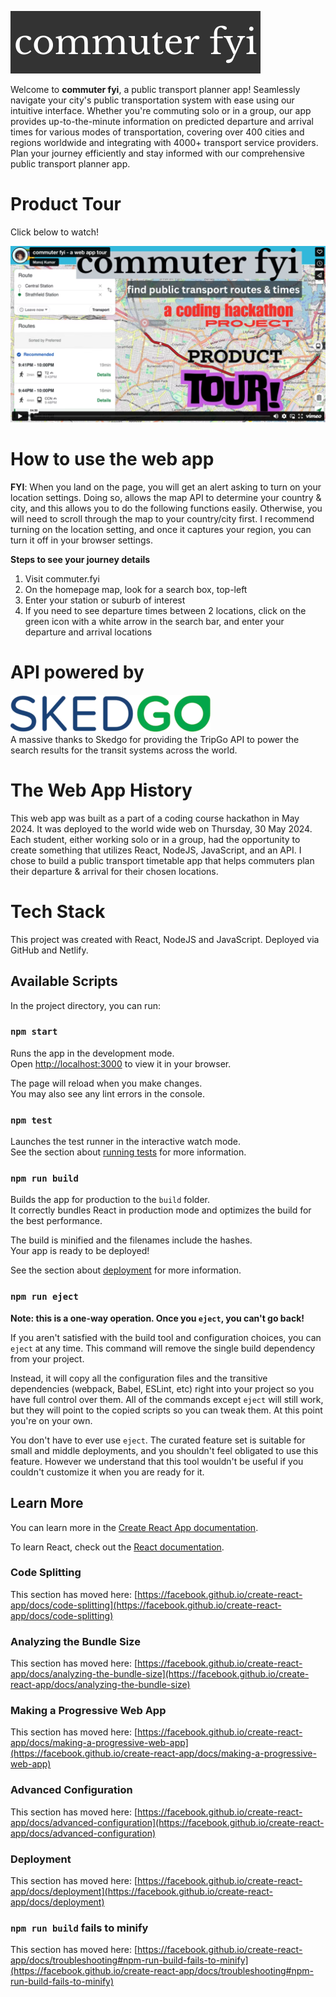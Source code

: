 ![commuterfyi logo](./src/assets/commuter-fyi-logo-2.png)

Welcome to **commuter fyi**, a public transport planner app! Seamlessly navigate your city's public transportation system with ease using our intuitive interface. Whether you're commuting solo or in a group, our app provides up-to-the-minute information on predicted departure and arrival times for various modes of transportation, covering over 400 cities and regions worldwide and integrating with 4000+ transport service providers. Plan your journey efficiently and stay informed with our comprehensive public transport planner app.

# Product Tour

Click below to watch!

[![Commuter FYI](./src/assets/vimeo-product-tour-commuterfyi.png)](https://vimeo.com/952288527?share=copy "Commuter FYI Product Tour - Click to Watch!")

# How to use the web app

**FYI**: When you land on the page, you will get an alert asking to turn on your location settings. Doing so, allows the map API to determine your country & city, and this allows you to do the following functions easily. Otherwise, you will need to scroll through the map to your country/city first. I recommend turning on the location setting, and once it captures your region, you can turn it off in your browser settings.

**Steps to see your journey details**
<ol>
<li>Visit commuter.fyi</li>
<li>On the homepage map, look for a search box, top-left</li>
<li>Enter your station or suburb of interest</li>
<li>If you need to see departure times between 2 locations, click on the green icon with a white arrow in the search bar, and enter your departure and arrival locations</li>
</ol>



# API powered by
![Skedgo logo](./src/assets/skedgo-logo-small.png)  
A massive thanks to Skedgo for providing the TripGo API to power the search results for the transit systems across the world.

# The Web App History
This web app was built as a part of a coding course hackathon in May 2024. It was deployed to the world wide web on Thursday, 30 May 2024. Each student, either working solo or in a group, had the opportunity to create something that utilizes React, NodeJS, JavaScript, and an API. I chose to build a public transport timetable app that helps commuters plan their departure & arrival for their chosen locations.

# Tech Stack

This project was created with React, NodeJS and JavaScript. Deployed via GitHub and Netlify.

## Available Scripts

In the project directory, you can run:

### `npm start`

Runs the app in the development mode.\
Open [http://localhost:3000](http://localhost:3000) to view it in your browser.

The page will reload when you make changes.\
You may also see any lint errors in the console.

### `npm test`

Launches the test runner in the interactive watch mode.\
See the section about [running tests](https://facebook.github.io/create-react-app/docs/running-tests) for more information.

### `npm run build`

Builds the app for production to the `build` folder.\
It correctly bundles React in production mode and optimizes the build for the best performance.

The build is minified and the filenames include the hashes.\
Your app is ready to be deployed!

See the section about [deployment](https://facebook.github.io/create-react-app/docs/deployment) for more information.

### `npm run eject`

**Note: this is a one-way operation. Once you `eject`, you can't go back!**

If you aren't satisfied with the build tool and configuration choices, you can `eject` at any time. This command will remove the single build dependency from your project.

Instead, it will copy all the configuration files and the transitive dependencies (webpack, Babel, ESLint, etc) right into your project so you have full control over them. All of the commands except `eject` will still work, but they will point to the copied scripts so you can tweak them. At this point you're on your own.

You don't have to ever use `eject`. The curated feature set is suitable for small and middle deployments, and you shouldn't feel obligated to use this feature. However we understand that this tool wouldn't be useful if you couldn't customize it when you are ready for it.

## Learn More

You can learn more in the [Create React App documentation](https://facebook.github.io/create-react-app/docs/getting-started).

To learn React, check out the [React documentation](https://reactjs.org/).

### Code Splitting

This section has moved here: [https://facebook.github.io/create-react-app/docs/code-splitting](https://facebook.github.io/create-react-app/docs/code-splitting)

### Analyzing the Bundle Size

This section has moved here: [https://facebook.github.io/create-react-app/docs/analyzing-the-bundle-size](https://facebook.github.io/create-react-app/docs/analyzing-the-bundle-size)

### Making a Progressive Web App

This section has moved here: [https://facebook.github.io/create-react-app/docs/making-a-progressive-web-app](https://facebook.github.io/create-react-app/docs/making-a-progressive-web-app)

### Advanced Configuration

This section has moved here: [https://facebook.github.io/create-react-app/docs/advanced-configuration](https://facebook.github.io/create-react-app/docs/advanced-configuration)

### Deployment

This section has moved here: [https://facebook.github.io/create-react-app/docs/deployment](https://facebook.github.io/create-react-app/docs/deployment)

### `npm run build` fails to minify

This section has moved here: [https://facebook.github.io/create-react-app/docs/troubleshooting#npm-run-build-fails-to-minify](https://facebook.github.io/create-react-app/docs/troubleshooting#npm-run-build-fails-to-minify)
